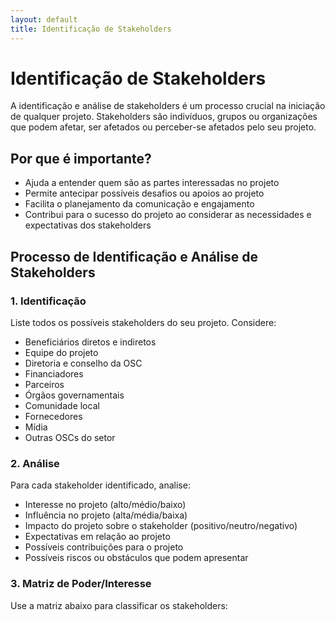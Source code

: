 ```yaml
---
layout: default
title: Identificação de Stakeholders
---
```


# <i class="fas fa-users"></i> Identificação de Stakeholders

A identificação e análise de stakeholders é um processo crucial na iniciação de qualquer projeto. Stakeholders são indivíduos, grupos ou organizações que podem afetar, ser afetados ou perceber-se afetados pelo seu projeto.

## Por que é importante?

- Ajuda a entender quem são as partes interessadas no projeto
- Permite antecipar possíveis desafios ou apoios ao projeto
- Facilita o planejamento da comunicação e engajamento
- Contribui para o sucesso do projeto ao considerar as necessidades e expectativas dos stakeholders

## Processo de Identificação e Análise de Stakeholders

### 1. Identificação

Liste todos os possíveis stakeholders do seu projeto. Considere:

- Beneficiários diretos e indiretos
- Equipe do projeto
- Diretoria e conselho da OSC
- Financiadores
- Parceiros
- Órgãos governamentais
- Comunidade local
- Fornecedores
- Mídia
- Outras OSCs do setor

### 2. Análise

Para cada stakeholder identificado, analise:

- Interesse no projeto (alto/médio/baixo)
- Influência no projeto (alta/média/baixa)
- Impacto do projeto sobre o stakeholder (positivo/neutro/negativo)
- Expectativas em relação ao projeto
- Possíveis contribuições para o projeto
- Possíveis riscos ou obstáculos que podem apresentar

### 3. Matriz de Poder/Interesse

Use a matriz abaixo para classificar os stakeholders:
